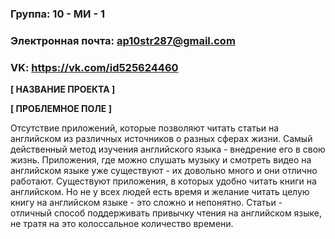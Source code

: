 ### Группа: 10 - МИ - 1
### Электронная почта: ap10str287@gmail.com
### VK: https://vk.com/id525624460

**[ НАЗВАНИЕ ПРОЕКТА ]**


**[ ПРОБЛЕМНОЕ ПОЛЕ ]**

Отсутствие приложений, которые позволяют читать статьи на английском из различных источников о разных сферах жизни. Самый действенный метод изучения английского языка - внедрение его в свою жизнь. Приложения, где можно слушать музыку и смотреть видео на английском языке уже существуют - их довольно много и они отлично работают. Существуют приложения, в которых удобно читать книги на английском. Но не у всех людей есть время и желание читать целую книгу на английском языке - это сложно и непонятно. Статьи - отличный способ поддерживать привычку чтения на английском языке, не тратя на это колоссальное количество времени. 
